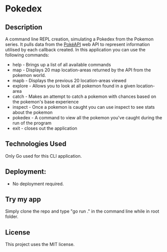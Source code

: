 # Pokedex

## Description

A command line REPL creation, simulating a Pokedex from the Pokemon series. It pulls data from the [PokéAPI](https://pokeapi.co/) web API to represent information utilised by each callback created. In this application you can use the following commands:

- help - Brings up a list of all available commands
- map - Displays 20 map location-areas returned by the API from the pokemon world.
- mapb - Displays the previous 20 location-areas viewed
- explore - Allows you to look at all pokemon found in a given location-area
- catch - Makes an attempt to catch a pokemon with chances based on the pokemon's base experience
- inspect - Once a pokemon is caught you can use inspect to see stats about the pokemon
- pokedex - A command to view all the pokemon you've caught during the run of the program
- exit - closes out the application

## Technologies Used

Only Go used for this CLI application.

## Deployment:

- No deployment required.

## Try my app

Simply clone the repo and type "go run ." in the command line while in root folder.

## License

This project uses the MIT license.
